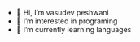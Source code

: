 - 👋 Hi, I’m vasudev peshwani
- 👀 I’m interested in programing
- 🌱 I’m currently learning languages

<!---
vasudev003/vasudev003 is a ✨ special ✨ repository because its `README.md` (this file) appears on your GitHub profile.
You can click the Preview link to take a look at your changes.
--->
